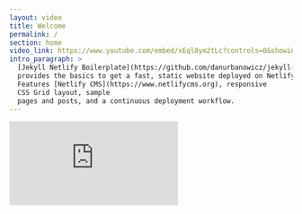 ```yaml
---
layout: video
title: Welcome
permalink: /
section: home
video_link: https://www.youtube.com/embed/xEql8ym2tLc?controls=0&showinfo=0&rel=0&autoplay=1&loop=1
intro_paragraph: >
  [Jekyll Netlify Boilerplate](https://github.com/danurbanowicz/jekyll-netlify-boilerplate)
  provides the basics to get a fast, static website deployed on Netlify.
  Features [Netlify CMS](https://www.netlifycms.org), responsive
  CSS Grid layout, sample
  pages and posts, and a continuous deployment workflow.
---
```


<div class="video-background">
  <div class="video-foreground">
    <iframe src="https://www.youtube.com/embed/xEql8ym2tLc?controls=0&showinfo=0&rel=0&autoplay=1&loop=1" frameborder="0" allowfullscreen></iframe>
  </div>
</div>
